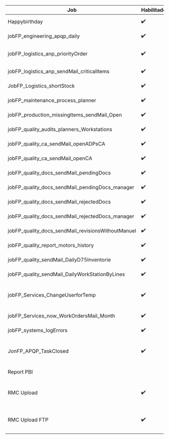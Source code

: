 | Job      | Habilitado |Horario |Recurrencia|Descripcion|
| ----------- | ----------- |----------- |----------- |----------- |
|Happybirthday                                      |:heavy_check_mark:   |12:00 AM               |Lunes a Sabado |Job para activar notificaciones de cumpleaños|
jobFP_engineering_apqp_daily                        |:heavy_check_mark:   |12:01 AM               |Todos los dias |Job para correr varios procesos diarios para la aplicación de APQP en Ingeniería|
jobFP_logistics_anp_priorityOrder                   |:heavy_check_mark:   |11:45 PM               |Todos los dias |Job que consulta la prioridades que quedaron activadas durrante el dia y actualizara la lista master de solicitudes|
jobFP_logistics_anp_sendMail_criticalItems          |:heavy_check_mark:   |5:59 AM                |Lunes a Sabado |Mandar correo con el listado de Componentes Criticos disponibles en Almacen|
JobFP_Logistics_shortStock                          |:heavy_check_mark:   |Manual                 |Lunes a Viernes|Se utiliza para subir informacion csv de syteline para reporte de shortStock de logisitica|
jobFP_maintenance_process_planner                   |:heavy_check_mark:   |5:59 AM                |Lunes          |Calculo de Procedimientos de Mtto Preventivos correspondientes a la semana actual|
jobFP_production_missingItems_sendMail_Open         |:heavy_check_mark:   |3:00 AM                |Todos los dias |Descripcion|
jobFP_quality_audits_planners_Workstations          |:heavy_check_mark:   |5:05 AM                |Todos los dias |Crear Ciclo Para Adutoria por Peusto de Trabajo|
jobFP_quality_ca_sendMail_openADPsCA                |:heavy_check_mark:   |12:01 AM               |Sabado         |Job para mandar correo a Juan Luis Bernal con las ADPs abiertas de ciertas fuentes|
jobFP_quality_ca_sendMail_openCA                    |:heavy_check_mark:   |3:00 AM                |Todos los dias |Descripcion|
jobFP_quality_docs_sendMail_pendingDocs             |:heavy_check_mark:   |7:00 AM                |Todos los dias |Descripcion|
jobFP_quality_docs_sendMail_pendingDocs_manager     |:heavy_check_mark:   |7:00 AM                |Todos los dias |Descripcion|
jobFP_quality_docs_sendMail_rejectedDocs            |:heavy_check_mark:   |7:00 AM                |Todos los dias |Descripcion|
jobFP_quality_docs_sendMail_rejectedDocs_manager    |:heavy_check_mark:   |7:00 AM                |Todos los dias |Descripcion|
jobFP_quality_docs_sendMail_revisionsWithoutManuel  |:heavy_check_mark:   |7:00 AM                |Todos los dias |Descripcion|
jobFP_quality_report_motors_history                 |:heavy_check_mark:   |12:00 AM               |Domingo        |Descripcion|
jobFP_quality_sendMail_DailyD75Inventorie           |:heavy_check_mark:   |5:00 AM                |Todos los dias |Descripcion|
jobFP_quality_sendMail_DailyWorkStationByLines      |:heavy_check_mark:   |7:00 AM                |Todos los dias |Store para Mandar la Mail de Puestos Ptes por asignación de Lineas|
jobFP_Services_ChangeUserforTemp                    |:heavy_check_mark:   |12:00 AM a 11:59 PM    |Lunes a Sabado |Script para cambiar a los usuarios de la tabla SoftwareConfig_MainMenu_Temporary_Approver por el usuario temporal|
jobFP_Services_now_WorkOrdersMail_Month             |:heavy_check_mark:   |3:15 AM                |1ro de cada Mes|Se Genera Reporte de Ordnees abiertar por Area y Ordens Abiertas con mas de un  Mes|
jobFP_systems_logErrors                             |:heavy_check_mark:   |Cada 5 minutos         |Todos los dias |Descripcion|
JonFP_APQP_TaskClosed                               |:heavy_check_mark:   |7:00 AM a 5:06 PM      |Lunes a Viernes|Genera una tarea para que Enrique Salinas cierre los proyectos que ya estan al 100%|
Report PBI                                          |    |Hora                   |Recurrencia    |Proceso para subir informacion y crear registro de datos para Reporte de PBI|
RMC Upload                                          |:heavy_check_mark:   |9:10 AM - 3:35 PM      |Lunes a Viernes|Subir informacion de archivos CSV a Factory|
RMC Upload FTP                                      |:heavy_check_mark:   |7:00 AM - 3:00 PM                   |Recurrencia    |Subir informacion de archivos de RMC|